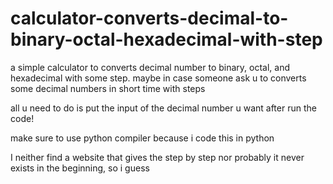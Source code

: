# calculator-converts-decimal-to-binary-octal-hexadecimal-with-step
a simple calculator to converts decimal number to binary, octal, and hexadecimal with some step. maybe in case someone ask u to converts some decimal numbers in short time with steps

all u need to do is put the input of the decimal number u want after run the code!

make sure to use python compiler because i code this in python

I neither find a website that gives the step by step nor probably it never exists in the beginning, so i guess 
